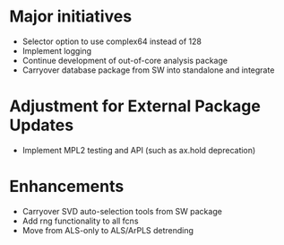 # Major initiatives
* Selector option to use complex64 instead of 128
* Implement logging
* Continue development of out-of-core analysis package
* Carryover database package from SW into standalone and integrate

# Adjustment for External Package Updates
* Implement MPL2 testing and API (such as ax.hold deprecation)

# Enhancements
* Carryover SVD auto-selection tools from SW package
* Add rng functionality to all fcns
* Move from ALS-only to ALS/ArPLS detrending